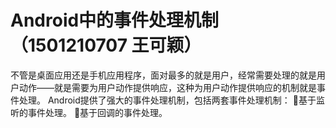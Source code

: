 # Android中的事件处理机制（1501210707 王可颖）
不管是桌面应用还是手机应用程序，面对最多的就是用户，经常需要处理的就是用户动作——就是需要为用户动作提供响应，这种为用户动作提供响应的机制就是事件处理。
Android提供了强大的事件处理机制，包括两套事件处理机制：
基于监听的事件处理。
基于回调的事件处理。

